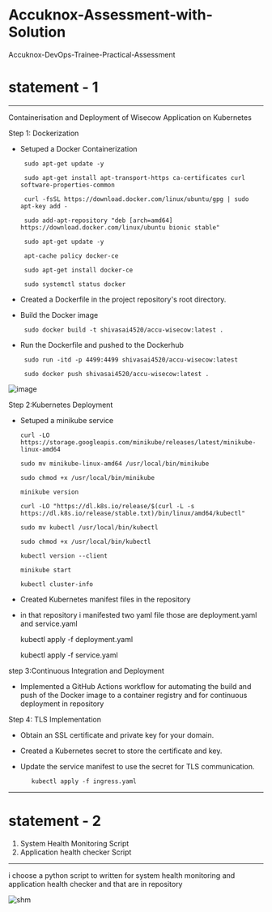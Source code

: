 # Accuknox-Assessment-with-Solution
Accuknox-DevOps-Trainee-Practical-Assessment

# statement - 1
---------------
 Containerisation and Deployment of Wisecow Application on Kubernetes
 
 Step 1: Dockerization

- Setuped a Docker Containerization
  
       sudo apt-get update -y
  
       sudo apt-get install apt-transport-https ca-certificates curl software-properties-common
  
       curl -fsSL https://download.docker.com/linux/ubuntu/gpg | sudo apt-key add -
  
       sudo add-apt-repository "deb [arch=amd64] https://download.docker.com/linux/ubuntu bionic stable"
  
       sudo apt-get update -y
  
       apt-cache policy docker-ce
  
       sudo apt-get install docker-ce
  
       sudo systemctl status docker
  
- Created a Dockerfile in the project repository's root directory.
- Build the Docker image
  
       sudo docker build -t shivasai4520/accu-wisecow:latest .
  
- Run the Dockerfile and pushed to the Dockerhub
  
       sudo run -itd -p 4499:4499 shivasai4520/accu-wisecow:latest
  
       sudo docker push shivasai4520/accu-wisecow:latest .
  
![image](https://github.com/user-attachments/assets/5e3e2627-8642-4a1d-81bc-587cc8a7d8fc)



  Step 2:Kubernetes Deployment

  - Setuped a minikube service
    
        curl -LO https://storage.googleapis.com/minikube/releases/latest/minikube-linux-amd64
    
        sudo mv minikube-linux-amd64 /usr/local/bin/minikube
    
        sudo chmod +x /usr/local/bin/minikube
    
        minikube version
    
        curl -LO "https://dl.k8s.io/release/$(curl -L -s https://dl.k8s.io/release/stable.txt)/bin/linux/amd64/kubectl"
    
        sudo mv kubectl /usr/local/bin/kubectl
    
        sudo chmod +x /usr/local/bin/kubectl
    
        kubectl version --client
    
        minikube start
    
        kubectl cluster-info
    
  - Created Kubernetes manifest files in the repository
  - in that repository i manifested two yaml file those are deployment.yaml and service.yaml
   
       kubectl apply -f deployment.yaml
   
       kubectl apply -f service.yaml
  
  step 3:Continuous Integration and Deployment

  - Implemented a GitHub Actions workflow for automating the build and push of the Docker image to a container registry and for continuous deployment in repository

    
Step 4: TLS Implementation

- Obtain an SSL certificate and private key for your domain.
- Created a Kubernetes secret to store the certificate and key.
- Update the service manifest to use the secret for TLS communication.
  
         kubectl apply -f ingress.yaml
 
------------------------------------------------------------------------------------------------------------------------------------------------------
# statement - 2

1) System Health Monitoring Script
2) Application health checker Script
-------------------------------------
   i choose a python script to written for system health monitoring and application health checker and that are in repository
   
   ![shm](https://github.com/user-attachments/assets/1a0c09eb-b73e-47de-9000-83c6f9dbbc74)
